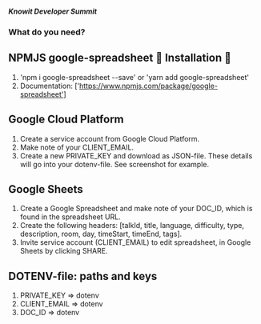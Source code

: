 ##### Knowit Developer Summit 

### What do you need? 


## NPMJS google-spreadsheet 🌈 Installation 🌈  
1. 'npm i google-spreadsheet --save' or 'yarn add google-spreadsheet' 
2. Documentation: ['https://www.npmjs.com/package/google-spreadsheet']

## Google Cloud Platform 
1. Create a service account from Google Cloud Platform. 
2. Make note of your CLIENT_EMAIL. 
3. Create a new PRIVATE_KEY and download as JSON-file. These details will go into your dotenv-file. See screenshot for example. 

## Google Sheets 
1. Create a Google Spreadsheet and make note of your DOC_ID, which is found in the spreadsheet URL. 
2. Create the following headers: [talkId, title, language, difficulty, type, description, room, day, timeStart, timeEnd, tags]. 
3. Invite service account (CLIENT_EMAIL) to edit spreadsheet, in Google Sheets by clicking SHARE. 

## DOTENV-file: paths and keys 
1. PRIVATE_KEY => dotenv 
2. CLIENT_EMAIL => dotenv 
3. DOC_ID => dotenv 